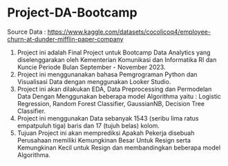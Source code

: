 # Project-DA-Bootcamp
Source Data : https://www.kaggle.com/datasets/cocolicoq4/employee-churn-at-dunder-mifflin-paper-company
1. Project ini adalah Final Project untuk Bootcamp Data Analytics yang diselenggarakan oleh Kementerian Komunikasi dan Informatika RI dan Kuncie Periode Bulan September - November 2023.
2. Project ini menggunanakan bahasa Pemgrograman Python dan Visualisasi Data dengan menggunakan Looker Studio.
3. Project ini akan dilakukan EDA, Data Preprocessing dan Permodelan Data Dengan Menggunakan beberapa model Algorithma yaitu : Logistic Regression, Random
Forest Classifier, GaussianNB, Decision Tree Classifier.
4. Project ini menggunakan Data sebanyak 1543 (seribu lima ratus empatpuluh tiga) baris dan 17 (tujuh belas) kolom.
5. Tujuan Project ini akan memprediksi Apakah Pekerja disebuah Perusahaan memiliki Kemungkinan Besar Untuk Resign serta Kemungkinan Kecil untuk Resign dan membandingkan beberapa model Algorithma.
